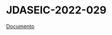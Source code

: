 # JDASEIC-2022-029

[Documento](https://raw.githubusercontent.com/aseic/assets/master/revision_curricular/docs/jdaseic_2022_029/jdaseic_2022_029.pdf)